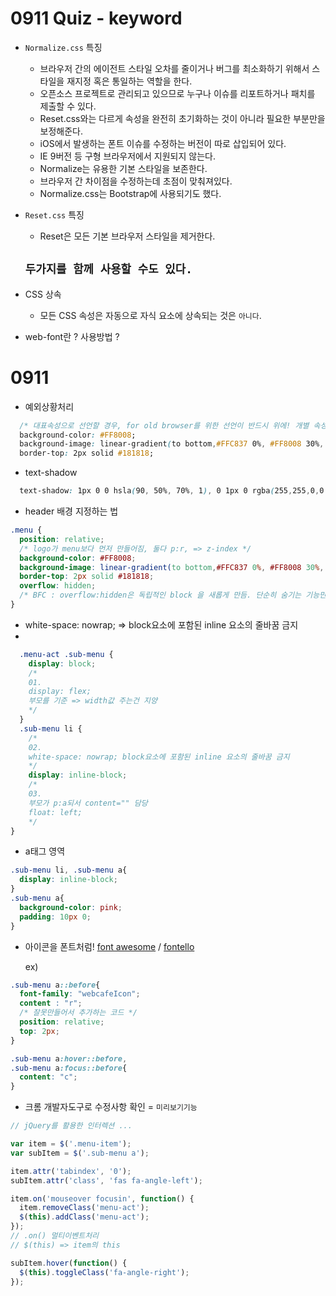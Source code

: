 # 0911 Quiz - keyword
- `Normalize.css` 특징
  + 브라우저 간의 에이전트 스타일 오차를 줄이거나 버그를 최소화하기 위해서 스타일을 재지정 혹은 통일하는 역할을 한다.
  + 오픈소스 프로젝트로 관리되고 있으므로 누구나 이슈를 리포트하거나 패치를 제출할 수 있다.
  + Reset.css와는 다르게 속성을 완전히 초기화하는 것이 아니라 필요한 부분만을 보정해준다.
  + iOS에서 발생하는 폰트 이슈를 수정하는 버전이 따로 삽입되어 있다.
  + IE 9버전 등 구형 브라우저에서 지원되지 않는다.
  + Normalize는 유용한 기본 스타일을 보존한다.
  + 브라우저 간 차이점을 수정하는데 초점이 맞춰져있다.
  + Normalize.css는 Bootstrap에 사용되기도 했다.
- `Reset.css` 특징
  + Reset은 모든 기본 브라우저 스타일을 제거한다.
  ## `두가지를 함께 사용할 수도 있다.`

- CSS 상속
  + 모든 CSS 속성은 자동으로 자식 요소에 상속되는 것은 `아니다`.
- web-font란 ? 사용방법 ?


# 0911
- 예외상황처리
```css
  /* 대표속성으로 선언할 경우, for old browser를 위한 선언이 반드시 위에! 개별 속성 선언은 상관없음. */
  background-color: #FF8008;
  background-image: linear-gradient(to bottom,#FFC837 0%, #FF8008 30%, #FF8008 60%, #FFC837 100%);
  border-top: 2px solid #181818;
```
- text-shadow
```css 
  text-shadow: 1px 0 0 hsla(90, 50%, 70%, 1), 0 1px 0 rgba(255,255,0,0.5), -1px 0 0 rgba(255,255,0,0.5), 0 -1px 0 rgba(255,255,0,0.5);
```
- header 배경 지정하는 법
```css
.menu {
  position: relative;
  /* logo가 menu보다 먼저 만들어짐, 둘다 p:r, => z-index */
  background-color: #FF8008; 
  background-image: linear-gradient(to bottom,#FFC837 0%, #FF8008 30%, #FF8008 60%, #FFC837 100%);
  border-top: 2px solid #181818;
  overflow: hidden;
  /* BFC : overflow:hidden은 독립적인 block 을 새롭게 만듬. 단순히 숨기는 기능만을 하진 않음. => ex) float할때, 부모에게 zoom:1 */
}
```
- white-space: nowrap; => block요소에 포함된 inline 요소의 줄바꿈 금지
- 
```css
  .menu-act .sub-menu {
    display: block;
    /* 
    01.
    display: flex; 
    부모를 기준 => width값 주는건 지양
    */
  }
  .sub-menu li {
    /* 
    02. 
    white-space: nowrap; block요소에 포함된 inline 요소의 줄바꿈 금지
    */
    display: inline-block;
    /* 
    03. 
    부모가 p:a되서 content="" 담당 
    float: left;
    */
}
```
- a태그 영역
```css
.sub-menu li, .sub-menu a{
  display: inline-block;
}
.sub-menu a{
  background-color: pink;
  padding: 10px 0;
}
```
- 아이콘을 폰트처럼!
[font awesome](https://fontawesome.com/) / [fontello](http://fontello.com/)

     ex)
```css
.sub-menu a::before{
  font-family: "webcafeIcon";
  content : "r";
  /* 잘못만들어서 추가하는 코드 */
  position: relative;
  top: 2px;
}

.sub-menu a:hover::before,
.sub-menu a:focus::before{
  content: "c";
}
```
- 크롬 개발자도구로 수정사항 확인 = `미리보기기능`

```js
// jQuery를 활용한 인터렉션 ...

var item = $('.menu-item');
var subItem = $('.sub-menu a');

item.attr('tabindex', '0');
subItem.attr('class', 'fas fa-angle-left');

item.on('mouseover focusin', function() {
  item.removeClass('menu-act');
  $(this).addClass('menu-act');
});
// .on() 멀티이벤트처리
// $(this) => item의 this

subItem.hover(function() {
  $(this).toggleClass('fa-angle-right');
});

```